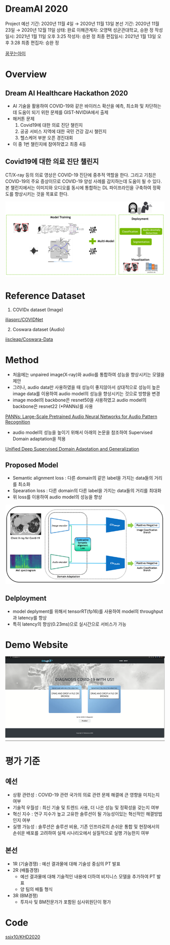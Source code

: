 # DreamAI 2020

Project 예선 기간: 2020년 11월 4일 → 2020년 11월 13일
본선 기간: 2020년 11월 23일 → 2020년 12월 11일
상태: 완료
이해관계자: 오영택 성균관대학교, 승완 정
작성일시: 2021년 1월 11일 오후 3:25
작성자: 승완 정
최종 편집일시: 2021년 1월 13일 오후 3:28
최종 편집자: 승완 정

[꿈꾸는아이](https://dreamai.kr/fair_nvidia)

# Overview

## Dream AI Healthcare Hackathon 2020

- AI  기술을 활용하여 COVID-19와 같은 바이러스 확산을 예측, 최소화 및 차단하는데 도움이 되기 위한 문제를 GIST-NVIDIA에서 출제
- 해커톤 문제
    1. Covid19에 대한 의료 진단 챌린지
    2. 공공 서비스 지역에 대한 국민 건강 감시 챌린지
    3. 헬스케어 부분 오픈 경진대회
- 이 중 1번 챌린지에 참여하였고 최종 4등

## Covid19에 대한 의료 진단 챌린지

CT/X-ray 등의 의료 영상은 COVID-19 진단에 중추적 역할을 한다. 그리고 기침은 COVID-19의 주요 증상이므로 COVID-19 양성 사례를 감지하는데 도움이 될 수 있다. 본 챌린지에서는 이미지와 오디오를 동시에 통합하는 DL 파이프라인을 구축하여 정확도를 향상시키는 것을 목표로 한다.

![DreamAI%202020%2095ed75554398446da2b64707375eb0bf/Untitled.png](DreamAI%202020%2095ed75554398446da2b64707375eb0bf/Untitled.png)

# Reference Dataset

1. COVIDx dataset (Image)

[iliasprc/COVIDNet](https://github.com/iliasprc/COVIDNet)

2. Coswara dataset (Audio)

[iiscleap/Coswara-Data](https://github.com/iiscleap/Coswara-Data)

# Method

- 처음에는 unpaired image(X-ray)와 audio를 통합하여 성능을 향상시키는 모델을 제안
- 그러나, audio data만 사용하였을 때 성능이 좋지않아서 상대적으로 성능이 높은 image data를 이용하여 audio model의 성능을 향상시키는 것으로 방향을 변경
- image model의 backbone은 resnet50을 사용하였고 audio model의 backbone은 resnet22 (*PANNs)를 사용

[PANNs: Large-Scale Pretrained Audio Neural Networks for Audio Pattern Recognition](https://arxiv.org/abs/1912.10211)

- audio model의 성능을 높이기 위해서 아래의 논문을 참조하여 Supervised Domain adaptation을 적용

[Unified Deep Supervised Domain Adaptation and Generalization](https://arxiv.org/abs/1709.10190)

## Proposed Model

- Semantic alignment loss : 다른 domain의 같은 label을 가지는 data들의 거리를 최소화
- Spearation loss : 다른 domain의 다른 label을 가지는 data들의 거리를 최대화
- 위 loss를 이용하여 audio model의 성능을 향상

![DreamAI%202020%2095ed75554398446da2b64707375eb0bf/Untitled%201.png](DreamAI%202020%2095ed75554398446da2b64707375eb0bf/Untitled%201.png)

## Delployment

- model deplyment를 위해서 tensorRT(fp16)를 사용하여 model의 throughput과 latency를 향상
- 특히 latency의 향상(0.23ms)으로 실시간으로 서비스가 가능

# Demo Website

![DreamAI%202020%2095ed75554398446da2b64707375eb0bf/Untitled%202.png](DreamAI%202020%2095ed75554398446da2b64707375eb0bf/Untitled%202.png)

# 평가 기준

## 예선

- 상황 관련성 : COVID-19 관련 국가의 의료 관련 문제 해결에 큰 영향을 미치는지 여부
- 기술적 우월성 : 최신 기술 및 트렌드 사용, 더 나은 성능 및 정확성을 갖는지 여부
- 혁신 지수 : 연구 지수가 높고 고유한 솔루션이 될 가능성이있는 혁신적인 해결방법인지 여부
- 실행 가능성 : 솔루션은 솔루션 비용, 기존 인프라로의 손쉬운 통합 및 현장에서의 손쉬운 배포를 고려하여 실제 시나리오에서 실질적으로 실행 가능한지 여부

## 본선

- 1R (기술경쟁) : 예선 결과물에 대해 기술성 중심의 PT 발표
- 2R (배틀경쟁)
    - 예선 결과물에 대해 기술적인 내용에 더하여 비지니스 모델을 추가하여 PT 발표
    - 양 팀의 배틀 형식
- 3R (BM경쟁)
    - 투자사 및 BM전문가가 포함된 심사위원단이 평가

# Code

[ssjx10/KHD2020](https://github.com/ssjx10/KHD2020)